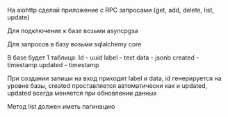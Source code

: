 На aiohttp сделай приложение с RPC запросами (get, add, delete, list, update)

Для подключение к базе возьми asyncpgsa 

Для запросов в базу возьми sqlalchemy core

В базе будет 1 таблица:
Id - uuid
label - text
data - jsonb 
created - timestamp
updated - timestamp

При создании запиши на вход приходит label и data, id генерируется на уровне базы, created проставляется автоматически как и updated, updated всегда меняется при обновлении данных

Метод list должен иметь пагинацию 
